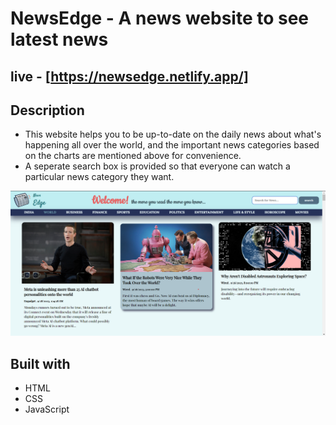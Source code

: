 # NewsEdge - A news website to see latest news
## live - [https://newsedge.netlify.app/]
## Description
- This website helps you to be up-to-date on the daily news about what's happening all over the world, and the important news categories based on the charts are mentioned above for convenience.
- A seperate search box is provided so that everyone can watch a particular news category they want.


![**Home Page**](assets/world_news.png)
## Built with
- HTML
- CSS
- JavaScript
